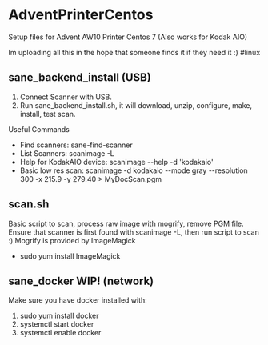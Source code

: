 # AdventPrinterCentos

Setup files for Advent AW10 Printer Centos 7
(Also works for Kodak AIO)

Im uploading all this in the hope that someone finds it if they need it :)
#linux

sane_backend_install (USB)
-----------------------------

1. Connect Scanner with USB.
2. Run sane_backend_install.sh, it will download, unzip, configure, make, install, test scan.

Useful Commands
* Find scanners: sane-find-scanner
* List Scanners: scanimage -L
* Help for KodakAIO device: scanimage --help -d 'kodakaio'
* Basic low res scan:  scanimage -d kodakaio --mode gray --resolution 300 -x 215.9 -y 279.40 > MyDocScan.pgm

scan.sh
-------

Basic script to scan, process raw image with mogrify, remove PGM file.
Ensure that scanner is first found with scanimage -L, then run script to scan :)
Mogrify is provided by ImageMagick
* sudo yum install ImageMagick
      
sane_docker WIP! (network)
--------------------

Make sure you have docker installed with:
1. sudo yum install docker
2. systemctl start docker
3. systemctl enable docker


